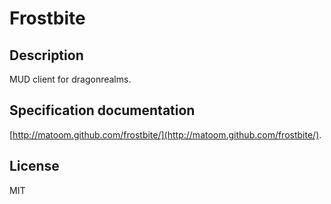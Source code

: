 Frostbite
=========

## Description

MUD client for dragonrealms.

## Specification documentation
[http://matoom.github.com/frostbite/](http://matoom.github.com/frostbite/).

## License

MIT
